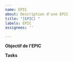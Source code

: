 ```yaml
---
name: EPIC
about: Description d'une EPIC
title: "[EPIC] "
labels: EPIC
assignees: ''

---
```


**Objectif de l'EPIC**


**Tasks**

